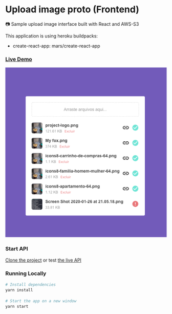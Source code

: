 # Upload image proto (Frontend)
:camera: Sample upload image interface built with React and AWS-S3

This application is using heroku buildpacks:
* create-react-app: mars/create-react-app

### [Live Demo](https://rlk-upload-project-frontend.herokuapp.com/)

![Screenshot 1](upload.png)

### Start API
[Clone the project](https://github.com/Relirk/upload-project-backend) or test
[the live API](https://rlk-upload-project-backend.herokuapp.com/)

### Running Locally
```sh
# Install dependencies
yarn install

# Start the app on a new window
yarn start
```

